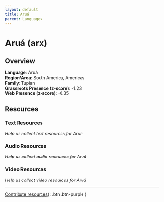 ```yaml
---
layout: default
title: Aruá
parent: Languages
---
```


# Aruá (arx)

## Overview

**Language**: Aruá  
**Region/Area**: South America, Americas  
**Family**: Tupian  
**Grassroots Presence (z-score)**: -1.23  
**Web Presence (z-score)**: -0.35  

## Resources

### Text Resources
*Help us collect text resources for Aruá*

### Audio Resources
*Help us collect audio resources for Aruá*

### Video Resources
*Help us collect video resources for Aruá*

---

[Contribute resources](https://forms.office.com/e/1SfLJx3u1r){: .btn .btn-purple }

